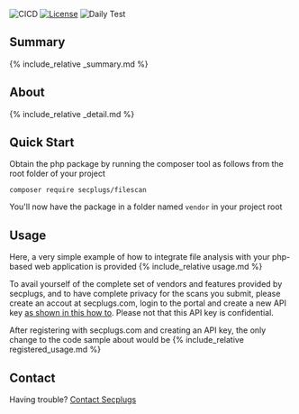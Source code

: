 ![CICD](https://github.com/SecPlugs/php-kit/workflows/CICD/badge.svg)
[![License](https://img.shields.io/badge/License-Apache%202.0-blue.svg)](https://opensource.org/licenses/Apache-2.0)
![Daily Test](https://github.com/SecPlugs/php-kit/workflows/DailyTest/badge.svg)

## Summary
{% include_relative _summary.md %}

## About
{% include_relative _detail.md %}

## Quick Start
Obtain the php package by running the composer tool as follows from the root folder of your project
```console
composer require secplugs/filescan
```
You'll now have the package in a folder named `vendor` in your project root

## Usage
Here, a very simple example of how to integrate file analysis with your php-based web application is provided
{% include_relative usage.md %}

To avail yourself of the complete set of vendors and features provided by secplugs, and to have complete privacy for the scans you submit, please create an accout at secplugs.com, login to the portal and create a new API key [as shown in this how to](https://secplugs.github.io/docs/HowToRegisterAnAPIKey). Please not that this API key is confidential.

After registering with secplugs.com and creating an API key, the only change to the code sample about would be
{% include_relative registered_usage.md %}

## Contact
Having trouble? [Contact Secplugs ](https://secplugs.com/contacts)
